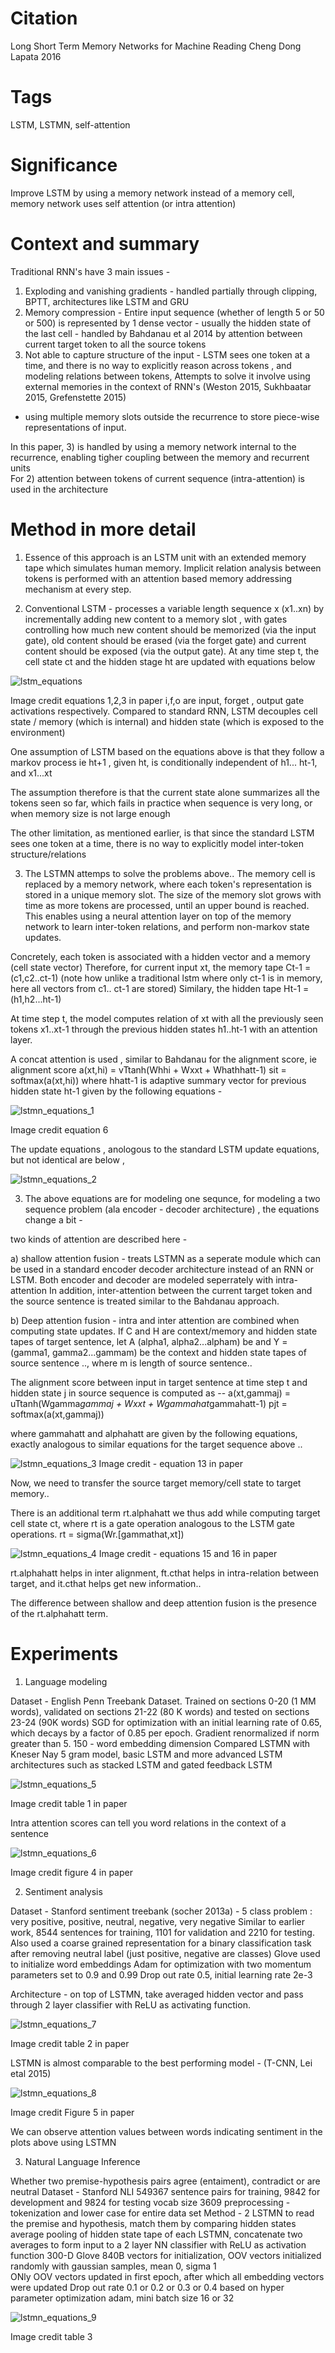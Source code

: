 # Citation  

Long Short Term Memory Networks for Machine Reading
Cheng Dong Lapata 2016


# Tags  

LSTM, LSTMN, self-attention

# Significance

Improve LSTM by using a memory network instead of a memory cell, memory network uses self attention (or intra attention)

# Context and summary  

Traditional RNN's have 3 main issues - 
1) Exploding and vanishing gradients - handled partially through clipping, BPTT,  architectures like LSTM and GRU
2) Memory compression  - Entire input sequence (whether of length 5 or 50 or 500) is represented by 1 dense vector - usually the hidden state
of the last  cell - handled by Bahdanau et al 2014 by attention between current target token to all the source tokens
3) Not able to capture structure of the input - LSTM sees one token at a time, and there 
is no way to explicitly reason across tokens , and modeling relations between tokens,
Attempts to solve it involve using external memories in the context of RNN's (Weston 2015, Sukhbaatar 2015, Grefenstette 2015)
- using multiple memory slots outside the recurrence to store piece-wise representations of input. 

In this paper, 3) is handled by using a memory network internal to the recurrence, enabling tigher coupling between the memory and recurrent units  
For 2) attention between tokens of current sequence (intra-attention) is used in the architecture  








# Method in more detail

1)  Essence of this approach is an LSTM unit with an extended memory tape which simulates human memory. Implicit relation
analysis between tokens is performed with an attention based memory addressing mechanism at every step. 

2) Conventional LSTM - 
processes a variable length sequence x (x1..xn) by incrementally adding new content to a memory slot , with gates controlling 
how much new content should be memorized (via the input gate), old content should be erased (via the forget gate)
and current content should be exposed (via the output gate). At any time step t, the cell state ct and the hidden stage ht are updated with 
equations below  

![lstm_equations](LSTMN_Cheng_pic1.png "Image Credit Equations 1,2 3 in paper") 

Image credit equations 1,2,3 in paper 
i,f,o are input, forget , output gate activations respectively. 
Compared to standard RNN, LSTM decouples cell state / memory (which is internal) and hidden state (which is exposed to the environment)  


One assumption of LSTM based on the equations above is that they follow a markov process 
ie ht+1 , given ht, is conditionally independent of h1... ht-1, and x1...xt 

The assumption therefore is that the current state alone summarizes all the tokens seen so far, which fails in practice
when sequence is very long, or when memory size is not large enough    

The other limitation, as mentioned earlier, is that since the standard LSTM sees one token at a time, there is no way to explicitly
model inter-token structure/relations  


3) The LSTMN attemps to solve the problems above.. 
The memory cell is replaced by a memory network, where each token's representation is stored in a unique memory slot. 
The size of the memory slot grows with time as more tokens are processed, until an upper bound is reached. 
This enables using a neural attention layer on top of the memory network to learn inter-token relations,  and perform
non-markov state updates. 

Concretely, each token is associated with a hidden vector and a memory (cell state vector) 
Therefore, for current input xt, the memory tape Ct-1 = (c1,c2..ct-1) (note how  unlike a traditional lstm where only ct-1 is in memory, here all vectors from c1.. ct-1 are stored)
Similary, the hidden tape Ht-1  =(h1,h2...ht-1)   

At time step t, the model computes relation of xt with all the previously seen tokens  x1..xt-1 through the previous hidden states 
h1..ht-1 with an attention layer. 

A concat attention is used , similar to Bahdanau for the alignment score,
ie alignment score a(xt,hi) = vTtanh(Whhi + Wxxt + Whathhatt-1) 
sit = softmax(a(xt,hi))
where hhatt-1 is adaptive summary vector for previous hidden state ht-1   given by the following equations - 


![lstmn_equations_1](LSTMN_Cheng_pic2.png "Image Credit Equations 6 in paper")  

Image credit equation 6  

The update equations , anologous to the standard LSTM update equations, but not identical are below , 

![lstmn_equations_2](LSTMN_Cheng_pic3.png "Image Credit Equations 7,8,9 in paper")  



3) The above equations are for modeling one sequnce, for modeling a two sequence problem (ala encoder - decoder architecture)
 , the equations change a bit   - 
 
 two kinds of attention are described here - 
 
 a) shallow attention fusion  - treats LSTMN as a seperate module   which can be used in a standard encoder decoder architecture 
 instead of an RNN or LSTM. Both encoder and decoder are modeled seperrately with intra-attention 
 In addition, inter-attention between the current target token and the source sentence is treated similar to the Bahdanau approach. 
 
 
 b) Deep attention fusion - intra and inter attention are combined when computing state updates. 
 If C and H are context/memory and hidden state tapes of target sentence, let A (alpha1, alpha2...alpham) be  and  Y  = (gamma1, gamma2...gammam) be
 the context and hidden state tapes of source sentence .., where m is length of source sentence..  
 
 The alignment score between input in target sentence at time step t and hidden state j in source sequence is computed as  --
 a(xt,gammaj) = uTtanh(Wgamma*gammaj + Wxxt + Wgammahat*gammahatt-1)
 pjt = softmax(a(xt,gammaj))   
 
where gammahatt and alphahatt are given by the following equations, exactly analogous to similar equations for the target sequence above .. 

 
![lstmn_equations_3](LSTMN_Cheng_pic4.png "Image Credit Equations 13 in paper") 
Image credit - equation 13 in paper   

Now, we need to transfer the source target memory/cell state to target memory..

There is an additional term rt.alphahatt we thus add while computing target cell state ct, where rt is a gate operation  analogous to the LSTM gate operations. 
rt = sigma(Wr.[gammathat,xt])

![lstmn_equations_4](LSTMN_Cheng_pic5.png "Image Credit Equations 15, 16 in paper") 
Image credit - equations 15 and 16 in paper

rt.alphahatt helps in inter alignment, ft.cthat helps in intra-relation between target, and it.cthat helps get new information..

The difference between shallow and deep attention fusion is the presence of the rt.alphahatt term.




# Experiments

1) Language modeling  

Dataset - English Penn Treebank Dataset. 
Trained on sections 0-20 (1 MM words), validated on sections 21-22 (80 K words) and tested on sections 23-24 (90K words)
SGD for optimization with an initial learning rate of 0.65, which decays by a factor of 0.85 per epoch. 
Gradient renormalized if norm greater than 5.
150 - word embedding dimension
Compared LSTMN with Kneser Nay 5 gram model, basic LSTM and more advanced LSTM architectures such as stacked LSTM and 
gated feedback LSTM   

![lstmn_equations_5](LSTMN_Cheng_pic6.png "Image Credit Table 1  in paper")    

Image credit table 1 in paper


Intra attention scores can tell you word relations in the context of a sentence 


![lstmn_equations_6](LSTMN_Cheng_pic7.png "Image Credit Figure 4  in paper")    


Image credit figure 4 in paper

 
  
 
 
 
2) Sentiment analysis  


Dataset - Stanford sentiment treebank (socher 2013a) - 5 class problem :  very positive, positive, neutral, negative, very negative
Similar to earlier work, 8544 sentences for training, 1101 for validation and 2210 for testing. 
Also used a coarse grained representation for a binary classification task after removing neutral label (just positive, negative are classes) 
Glove used to initialize word embeddings
Adam for optimization with two momentum  parameters set to 0.9 and 0.99
Drop out rate 0.5, initial learning rate 2e-3

Architecture - on top of LSTMN,  take averaged hidden vector and pass through 2 layer classifier with ReLU as activating function. 



 ![lstmn_equations_7](LSTMN_Cheng_pic8.png "Image Credit Table 2  in paper")    
 
 Image credit table 2 in paper  
 
 LSTMN is almost comparable to the best performing model - (T-CNN, Lei etal 2015)



 ![lstmn_equations_8](LSTMN_Cheng_pic9.png "Image Credit Figure 5 in paper")    
 
 Image credit Figure 5 in paper   
 
 We can observe attention values between words indicating sentiment in the plots above using LSTMN
 
 
 
 3) Natural Language Inference  
 
 Whether two premise-hypothesis pairs agree (entaiment), contradict or are neutral
 Dataset - Stanford NLI
 549367 sentence pairs for training, 9842 for development and 9824 for testing 
 vocab size 3609
 preprocessing - tokenization and lower case for entire data set 
 Method - 2 LSTMN to read the premise and hypothesis,
 match them by comparing hidden states
 average pooling of hidden state tape of each LSTMN, concatenate 
 two averages to form input to a 2 layer NN classifier with ReLU as activation function 
 300-D Glove 840B vectors for initialization, OOV vectors initialized randomly with gaussian samples, mean 0, sigma 1   
 ONly OOV vectors updated in first epoch, after which all embedding vectors were updated
 Drop out rate 0.1 or 0.2 or 0.3 or 0.4 based on hyper parameter optimization 
 adam, mini batch size 16 or 32   
 
  ![lstmn_equations_9](LSTMN_Cheng_pic10.png "Image Credit Table 3 in paper")    
  
  Image credit table 3